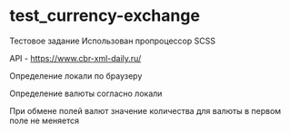 # test_currency-exchange

Тестовое задание 
Использован пропроцессор SCSS

API - https://www.cbr-xml-daily.ru/

Определение локали по браузеру

Определение валюты согласно локали

При обмене полей валют значение количества для валюты в первом поле не меняется
